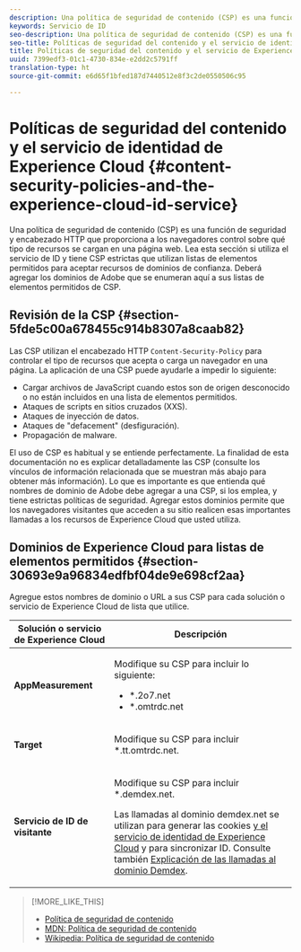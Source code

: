 ```yaml
---
description: Una política de seguridad de contenido (CSP) es una función de seguridad y encabezado HTTP que proporciona a los navegadores control sobre qué tipo de recursos se cargan en una página web. Lea esta sección si utiliza el servicio de ID y tiene CSP estrictas que utilizan listas de elementos permitidos para aceptar recursos de dominios de confianza. Deberá agregar los dominios de Adobe que se enumeran aquí a sus listas de elementos permitidos de CSP.
keywords: Servicio de ID
seo-description: Una política de seguridad de contenido (CSP) es una función de seguridad y encabezado HTTP que proporciona a los navegadores control sobre qué tipo de recursos se cargan en una página web. Lea esta sección si utiliza el servicio de ID y tiene CSP estrictas que utilizan listas de elementos permitidos para aceptar recursos de dominios de confianza. Deberá agregar los dominios de Adobe que se enumeran aquí a sus listas de elementos permitidos de CSP.
seo-title: Políticas de seguridad del contenido y el servicio de identidad de Experience Cloud
title: Políticas de seguridad del contenido y el servicio de Experience Cloud ID
uuid: 7399edf3-01c1-4730-834e-e2dd2c5791ff
translation-type: ht
source-git-commit: e6d65f1bfed187d7440512e8f3c2de0550506c95

---
```



# Políticas de seguridad del contenido y el servicio de identidad de Experience Cloud {#content-security-policies-and-the-experience-cloud-id-service}

Una política de seguridad de contenido (CSP) es una función de seguridad y encabezado HTTP que proporciona a los navegadores control sobre qué tipo de recursos se cargan en una página web. Lea esta sección si utiliza el servicio de ID y tiene CSP estrictas que utilizan listas de elementos permitidos para aceptar recursos de dominios de confianza. Deberá agregar los dominios de Adobe que se enumeran aquí a sus listas de elementos permitidos de CSP.

## Revisión de la CSP {#section-5fde5c00a678455c914b8307a8caab82}

Las CSP utilizan el encabezado HTTP `Content-Security-Policy` para controlar el tipo de recursos que acepta o carga un navegador en una página. La aplicación de una CSP puede ayudarle a impedir lo siguiente:

* Cargar archivos de JavaScript cuando estos son de origen desconocido o no están incluidos en una lista de elementos permitidos.
* Ataques de scripts en sitios cruzados (XXS).
* Ataques de inyección de datos.
* Ataques de "defacement" (desfiguración).
* Propagación de malware.

El uso de CSP es habitual y se entiende perfectamente. La finalidad de esta documentación no es explicar detalladamente las CSP (consulte los vínculos de información relacionada que se muestran más abajo para obtener más información). Lo que es importante es que entienda qué nombres de dominio de Adobe debe agregar a una CSP, si los emplea, y tiene estrictas políticas de seguridad. Agregar estos dominios permite que los navegadores visitantes que acceden a su sitio realicen esas importantes llamadas a los recursos de Experience Cloud que usted utiliza.

## Dominios de Experience Cloud para listas de elementos permitidos {#section-30693e9a96834edfbf04de9e698cf2aa}

Agregue estos nombres de dominio o URL a sus CSP para cada solución o servicio de Experience Cloud de lista que utilice.

<table id="table_EC9FC999A62D4B7A830CE73B0AB9EF3C"> 
 <thead> 
  <tr> 
   <th colname="col1" class="entry"> Solución o servicio de Experience Cloud </th> 
   <th colname="col2" class="entry"> Descripción </th> 
  </tr> 
 </thead>
 <tbody> 
  <tr> 
   <td colname="col1"> <p> <b>AppMeasurement</b> </p> </td> 
   <td colname="col2"> <p>Modifique su CSP para incluir lo siguiente: </p> <p> 
     <ul id="ul_7522AE83A03A4115A84DF5B32D6DD79B"> 
      <li id="li_AB1EC161FB154BEDA1BEFE76C8A38A90"> <span class="codeph"> *.2o7.net</span> </li> 
      <li id="li_4B12A283716746949201528CD6AF529E"> <span class="codeph"> *.omtrdc.net</span> </li> 
     </ul> </p> </td> 
  </tr> 
  <tr> 
   <td colname="col1"> <p> <b>Target</b> </p> </td> 
   <td colname="col2"> <p>Modifique su CSP para incluir <span class="codeph">*.tt.omtrdc.net</span>. </p> </td> 
  </tr> 
  <tr> 
   <td colname="col1"> <p> <b>Servicio de ID de visitante</b> </p> </td> 
   <td colname="col2"> <p>Modifique su CSP para incluir <span class="codeph">*.demdex.net</span>. </p> <p>Las llamadas al dominio <span class="codeph">demdex.net</span> se utilizan para generar las cookies <a href="../introduction/cookies.md" format="dita" scope="local"> y el servicio de identidad de Experience Cloud</a> y para sincronizar ID. Consulte también <a href="https://marketing.adobe.com/resources/help/en_US/aam/demdex-calls.html" format="https" scope="external">Explicación de las llamadas al dominio Demdex</a>. </p> </td> 
  </tr> 
 </tbody> 
</table>

>[!MORE_LIKE_THIS]
>
>* [Política de seguridad de contenido](https://content-security-policy.com/)
>* [MDN: Política de seguridad de contenido](https://developer.mozilla.org/es-ES/docs/Web/HTTP/CSP)
>* [Wikipedia: Política de seguridad de contenido](https://es.wikipedia.org/wiki/Content_Security_Policy)

